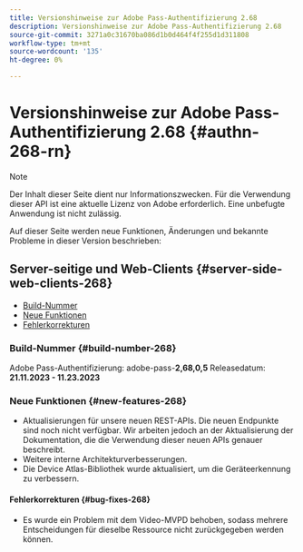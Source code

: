 ```yaml
---
title: Versionshinweise zur Adobe Pass-Authentifizierung 2.68
description: Versionshinweise zur Adobe Pass-Authentifizierung 2.68
source-git-commit: 3271a0c31670ba086d1b0d464f4f255d1d311808
workflow-type: tm+mt
source-wordcount: '135'
ht-degree: 0%

---
```


# Versionshinweise zur Adobe Pass-Authentifizierung 2.68 {#authn-268-rn}

>[!NOTE]
>
>Der Inhalt dieser Seite dient nur Informationszwecken. Für die Verwendung dieser API ist eine aktuelle Lizenz von Adobe erforderlich. Eine unbefugte Anwendung ist nicht zulässig.

Auf dieser Seite werden neue Funktionen, Änderungen und bekannte Probleme in dieser Version beschrieben:

## Server-seitige und Web-Clients {#server-side-web-clients-268}

* [Build-Nummer](#build-number-268)
* [Neue Funktionen](#new-features-268)
* [Fehlerkorrekturen](#bug-fixes-268)

### Build-Nummer {#build-number-268}

Adobe Pass-Authentifizierung: adobe-pass-**2,68,0,5**
Releasedatum: **21.11.2023 - 11.23.2023**

### Neue Funktionen {#new-features-268}

* Aktualisierungen für unsere neuen REST-APIs.  Die neuen Endpunkte sind noch nicht verfügbar. Wir arbeiten jedoch an der Aktualisierung der Dokumentation, die die Verwendung dieser neuen APIs genauer beschreibt.
* Weitere interne Architekturverbesserungen.
* Die Device Atlas-Bibliothek wurde aktualisiert, um die Geräteerkennung zu verbessern.

#### Fehlerkorrekturen {#bug-fixes-268}

* Es wurde ein Problem mit dem Video-MVPD behoben, sodass mehrere Entscheidungen für dieselbe Ressource nicht zurückgegeben werden können.
